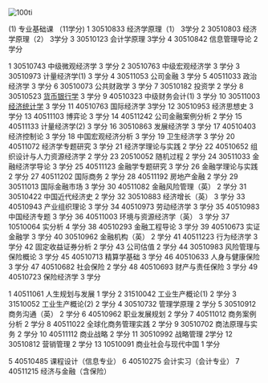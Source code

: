 ![100ti](https://github.com/Oralbay/Missions-/blob/master/priscilla-du-preez-607171-unsplash.jpg)

(1) 专业基础课 （11学分) 
1 30510833 经济学原理（1） 3学分 
2 30510803 经济学原理（2） 3学分 
3 30510123 会计学原理 3学分 
4 30510842 信息管理导论 2学分

1 30510743 中级微观经济学 3 学分 
2 30510763 中级宏观经济学 3 学分 
3 30510973 计量经济学(1) 3 学分 
4 30511053 公司金融 3 学分 
5 40511033 政治经济学 3 学分 
6 30510073 公共财政学 3 学分 
7 30510182 投资学 2 学分 
8 30510523  [货币银行学](https://www.baidu.com/s?wd=%E8%B4%A7%E5%B8%81%E9%93%B6%E8%A1%8C%E5%AD%A6&tn=SE_PcZhidaonwhc_ngpagmjz&rsv_dl=gh_pc_zhidao) 3 学分 
9 40510323 中级财务会计(1) 3 学分 
10 30511003  [经济统计学](https://www.baidu.com/s?wd=%E7%BB%8F%E6%B5%8E%E7%BB%9F%E8%AE%A1%E5%AD%A6&tn=SE_PcZhidaonwhc_ngpagmjz&rsv_dl=gh_pc_zhidao) 3 学分 
11 40510763 国际经济学 3学分 
12 30510953 经济思想史 3 学分
13 40511103 博弈论 3 学分
14 40511242 公司金融案例分析 2 学分
15 40511133 计量经济学(2) 3 学分
16 30510863 发展经济学 3 学分
17 40510403 经济控制论 3 学分
18 中国宏观经济分析 3 学分
19 卫生经济学 3 学分
20 40511072 经济学专题研究 3 学分
21 经济学理论与实践 2 学分
22 40510652 组织设计与人力资源经济学 2 学分
23 20510052 随机过程 2 学分
24 30511033 金融经济学导论 3 学分
25 40511123 金融学专题研究 3 学分
26 金融学理论与实践 2 学分
27 40511202 国际商务 2 学分
28 40511192 房地产金融 2 学分
29 30511013 国际金融市场 3 学分
30 40511082 金融风险管理（英） 2 学分
31 30510422 中国近代经济史 2 学分
32 30510883 经济增长（英） 3 学分
33 40510943 产业组织理论 3 学分 
34 40510973 劳动经济学 3 学分 
35 40510983 中国经济专题 3 学分 
36 40511003 环境与资源经济学（英） 3 学分 
37 10510064 实分析 4 学分 
38 40510293 金融工程导论 3 学分 
39 40510673 实证金融学 3 学分 
40 30510962 金融机构（英） 2 学分 
41 40511223 行为经济学 3 学分 
42 固定收益证券分析 2 学分 
43 公司估值 2 学分 
44 30510983 风险管理与保险概论 3 学分 
45 40510713 精算学基础 3 学分 
46 40510633 人身与健康保险 3 学分 
47 40510682 社会保险 2 学分 
48 40510693 财产与责任保险 3 学分 
49 40510723 保险经济学 3 学分 


1 40511061 人生规划与发展 1 学分 
2 31510042 工业生产概论(1) 2 学分 
3 31510052 工业生产概论(2) 2 学分 
4 30510732 管理学原理 2 学分 
5 30510912 商务沟通（英） 2 学分 
6 40510962 职业发展规划 2 学分 
7 40511012 商务案例分析 2 学分 
8 40511022 全球化商务管理实践 2 学分 
9 30510702 商法原理与实务 2 学分 
10 40511112 商业战略 2 学分 
11 30510992 战略管理 2学分 
12 30510812 营销管理 2 学分 
13 10510091 商业社会与现代中国 1 学分 

5 40510485 课程设计（信息专业） 
6 40510275 会计实习（会计专业） 
7 40511215 经济与金融（含保险）
